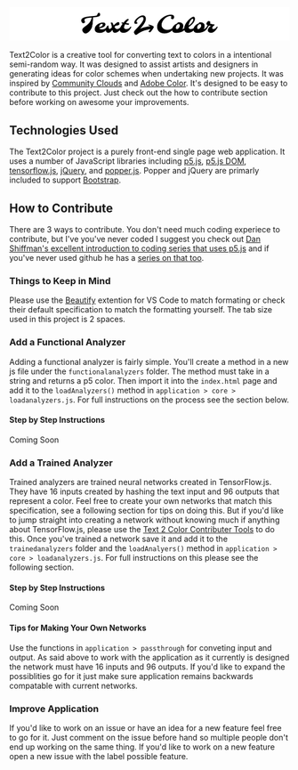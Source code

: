 ![Text 2 Color Logo](./images/logo-banner.png)

Text2Color is a creative tool for converting text to colors in a intentional semi-random way. It was designed to assist artists and designers in generating ideas for color schemes when undertaking new projects. It was inspired by [Community Clouds](https://github.com/CodingTrain/CommunityClouds) and [Adobe Color](https://color.adobe.com). It's designed to be easy to contribute to this project. Just check out the how to contribute section before working on awesome your improvements.

## Technologies Used

The Text2Color project is a purely front-end single page web application. It uses a number of JavaScript libraries including [p5.js](https://p5js.org/), [p5.js DOM](https://p5js.org/reference/#/libraries/p5.dom), [tensorflow.js](https://js.tensorflow.org/), [jQuery](https://jquery.com/), and [popper.js](https://popper.js.org/). Popper and jQuery are primarly included to support [Bootstrap](http://getbootstrap.com/).

## How to Contribute

There are 3 ways to contribute. You don't need much coding experiece to contribute, but I've you've never coded I suggest you check out [Dan Shiffman's excellent introduction to coding series that uses p5.js](https://www.youtube.com/watch?v=yPWkPOfnGsw&list=PLRqwX-V7Uu6Zy51Q-x9tMWIv9cueOFTFA) and if you've never used github he has a [series on that too](https://www.youtube.com/watch?v=BCQHnlnPusY&list=PLRqwX-V7Uu6ZF9C0YMKuns9sLDzK6zoiV).

### Things to Keep in Mind

Please use the [Beautify](https://marketplace.visualstudio.com/items?itemName=HookyQR.beautify) extention for VS Code to match formating or check their default specification to match the formatting yourself. The tab size used in this project is 2 spaces.

### Add a Functional Analyzer

Adding a functional analyzer is fairly simple. You'll create a method in a new js file under the `functionalanalyzers` folder. The method must take in a string and returns a p5 color. Then import it into the `index.html` page and add it to the `loadAnalyzers()` method in `application > core > loadanalyzers.js`. For full instructions on the process see the section below.

#### Step by Step Instructions

Coming Soon

### Add a Trained Analyzer

Trained analyzers are trained neural networks created in TensorFlow.js. They have 16 inputs created by hashing the text input and 96 outputs that represent a color. Feel free to create your own networks that match this specification, see a following section for tips on doing this. But if you'd like to jump straight into creating a network without knowing much if anything about TensorFlow.js, please use the [Text 2 Color Contributer Tools](https://github.com/figraham/text2colorcontributortools) to do this. Once you've trained a network save it and add it to the `trainedanalyzers` folder and the `loadAnalyers()` method in `application > core > loadanalyzers.js`. For full instructions on this please see the following section.

#### Step by Step Instructions

Coming Soon

#### Tips for Making Your Own Networks

Use the functions in `application > passthrough` for conveting input and output. As said above to work with the application as it currently is designed the network must have 16 inputs and 96 outputs. If you'd like to expand the possiblities go for it just make sure application remains backwards compatable with current networks.

### Improve Application

If you'd like to work on an issue or have an idea for a new feature feel free to go for it. Just comment on the issue before hand so multiple people don't end up working on the same thing. If you'd like to work on a new feature open a new issue with the label possible feature.